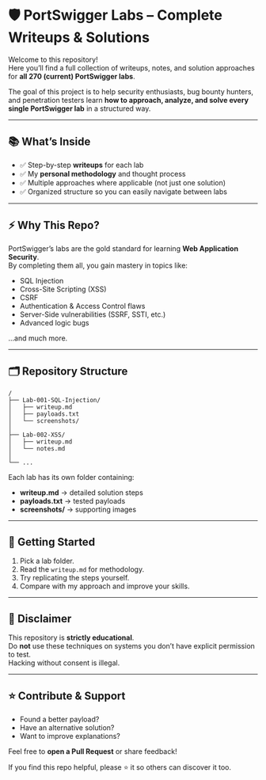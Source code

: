 
# 🛡️ PortSwigger Labs – Complete Writeups & Solutions

Welcome to this repository!  
Here you’ll find a full collection of writeups, notes, and solution approaches for **all 270 (current) PortSwigger labs**.  

The goal of this project is to help security enthusiasts, bug bounty hunters, and penetration testers learn **how to approach, analyze, and solve every single PortSwigger lab** in a structured way.

---

## 📚 What’s Inside

- ✅ Step-by-step **writeups** for each lab  
- ✅ My **personal methodology** and thought process  
- ✅ Multiple approaches where applicable (not just one solution)  
- ✅ Organized structure so you can easily navigate between labs  

---

## ⚡ Why This Repo?

PortSwigger’s labs are the gold standard for learning **Web Application Security**.  
By completing them all, you gain mastery in topics like:

- SQL Injection  
- Cross-Site Scripting (XSS)  
- CSRF  
- Authentication & Access Control flaws  
- Server-Side vulnerabilities (SSRF, SSTI, etc.)  
- Advanced logic bugs  

…and much more.

---

## 🗂️ Repository Structure

```
/
├── Lab-001-SQL-Injection/
│   ├── writeup.md
│   ├── payloads.txt
│   └── screenshots/
│
├── Lab-002-XSS/
│   ├── writeup.md
│   └── notes.md
│
└── ...

```

Each lab has its own folder containing:
- **writeup.md** → detailed solution steps  
- **payloads.txt** → tested payloads  
- **screenshots/** → supporting images  

---

## 🚀 Getting Started

1. Pick a lab folder.  
2. Read the `writeup.md` for methodology.  
3. Try replicating the steps yourself.  
4. Compare with my approach and improve your skills.  

---

## 📌 Disclaimer

This repository is **strictly educational**.  
Do **not** use these techniques on systems you don’t have explicit permission to test.  
Hacking without consent is illegal.  

---

## ⭐ Contribute & Support

- Found a better payload?  
- Have an alternative solution?  
- Want to improve explanations?

Feel free to **open a Pull Request** or share feedback!  

If you find this repo helpful, please ⭐ it so others can discover it too.  
